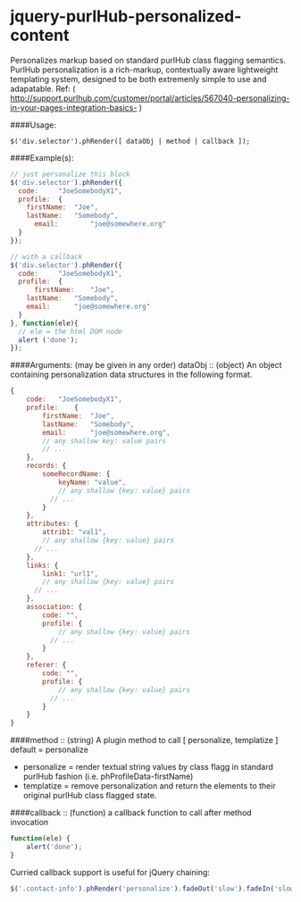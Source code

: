 jquery-purlHub-personalized-content
===================================

Personalizes markup based on standard purlHub class flagging semantics. PurlHub personalization is a rich-markup, contextually aware lightweight templating system, designed to be both extremenly simple to use and adapatable. Ref: ( http://support.purlhub.com/customer/portal/articles/567040-personalizing-in-your-pages-integration-basics- ) 

	
####Usage:
```jaascript
$('div.selector').phRender([ dataObj | method | callback ]);
```

####Example(s):
```javascript
// just personalize this block
$('div.selector').phRender({
  code: 	"JoeSomebodyX1",
  profile:	{
  	firstName:	"Joe",
  	lastName:	"Somebody",
	  email:		"joe@somewhere.org"
  }
});

// with a callback
$('div.selector').phRender({
  code: 	"JoeSomebodyX1",
  profile:	{
	  firstName:	"Joe",
  	lastName:	"Somebody",
  	email:		"joe@somewhere.org"
  }
}, function(ele){
  // ele = the html DOM node
  alert ('done');
});
```

####Arguments: (may be given in any order)
dataObj :: (object) An object containing personalization data structures in the following format.
```javascript
{
	code: 	"JoeSomebodyX1",
	profile:	{
		firstName:	"Joe",
		lastName:	"Somebody",
		email:		"joe@somewhere.org",
		// any shallow key: value pairs
		// ... 
	},
	records: {
		someRecordName: {
			keyName: "value",
			// any shallow {key: value} pairs
		  // ...
		}
	},
	attributes: {
		attrib1: "val1",
		// any shallow {key: value} pairs
	  // ...
	},
	links: {
		link1: "url1",
		// any shallow {key: value} pairs
	  // ...
	},
	association: {
		code: "",
		profile: {
			// any shallow {key: value} pairs
		  // ...
		}
	},
	referer: {
		code: "",
		profile: {
			// any shallow {key: value} pairs
		  // ...
		}
	}
}
```

####method :: (string) A plugin method to call
[ personalize, templatize ] default = personalize

* personalize = render textual string values by class flagg in standard purlHub fashion 
(i.e. phProfileData-firstName)
* templatize = remove personalization and return the elements to their original 
purlHub class flagged state.

####callback :: (function) a callback function to call after method invocation
```javascript
function(ele) {
	alert('done');
}
```
Curried callback support is useful for jQuery chaining:
```javascript
$('.contact-info').phRender('personalize').fadeOut('slow').fadeIn('slow');
```

